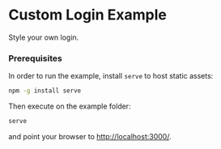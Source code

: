 # Custom Login Example

Style your own login.

### Prerequisites
In order to run the example, install `serve` to host static assets:

```sh
npm -g install serve
```

Then execute on the example folder:
```sh
serve
```

and point your browser to [http://localhost:3000/](http://localhost:3000).

